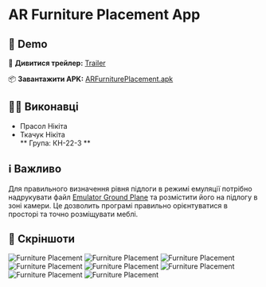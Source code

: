 # AR Furniture Placement App

## 🚀 Demo

🎥 **Дивитися трейлер:** [Trailer](https://drive.google.com/drive/u/1/folders/1XNxFAU2MVP9xlxkR33ZGKnFlkdyRVwk0)

📦 **Завантажити APK:** [ARFurniturePlacement.apk](https://example.com/ARFurniturePlacement.apk)

## 👨‍💻 Виконавці

- Прасол Нікіта  
- Ткачук Нікіта  
** Група: КН-22-3 **

## ℹ Важливо

Для правильного визначення рівня підлоги в режимі емуляції потрібно надрукувати файл [Emulator Ground Plane](emulator_ground_plane.pdf) та розмістити його на підлогу в зоні камери. Це дозволить програмі правильно орієнтуватися в просторі та точно розміщувати меблі.

## 📸 Скріншоти

![Furniture Placement](Screenshots/1.png)
![Furniture Placement](Screenshots/2.png)
![Furniture Placement](Screenshots/3.png)
![Furniture Placement](Screenshots/4.png)
![Furniture Placement](Screenshots/5.png)
![Furniture Placement](Screenshots/6.png)
![Furniture Placement](Screenshots/7.png)
![Furniture Placement](Screenshots/8.png)



